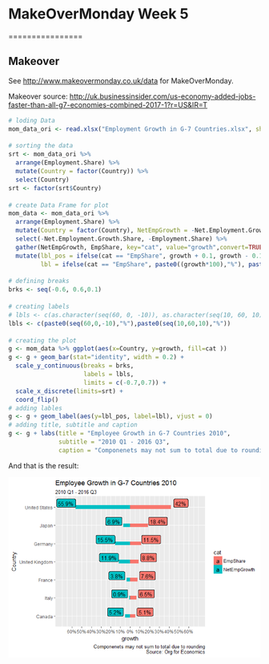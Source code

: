 MakeOverMonday Week 5
=====================
================

Makeover
--------

See <http://www.makeovermonday.co.uk/data> for MakeOverMonday.

Makeover source: <http://uk.businessinsider.com/us-economy-added-jobs-faster-than-all-g7-economies-combined-2017-1?r=US&IR=T>

``` r
# loding Data
mom_data_ori <- read.xlsx("Employment Growth in G-7 Countries.xlsx", sheet = 1)

# sorting the data
srt <- mom_data_ori %>% 
  arrange(Employment.Share) %>% 
  mutate(Country = factor(Country)) %>% 
  select(Country)
srt <- factor(srt$Country)

# create Data Frame for plot
mom_data <- mom_data_ori %>% 
  arrange(Employment.Share) %>% 
  mutate(Country = factor(Country), NetEmpGrowth = -Net.Employment.Growth.Share, EmpShare= Employment.Share) %>%
  select(-Net.Employment.Growth.Share, -Employment.Share) %>% 
  gather(NetEmpGrowth, EmpShare, key="cat", value="growth",convert=TRUE) %>% 
  mutate(lbl_pos = ifelse(cat == "EmpShare", growth + 0.1, growth - 0.1), 
         lbl = ifelse(cat == "EmpShare", paste0((growth*100),"%"), paste0((growth*-100),"%"))) 

# defining breaks
brks <- seq(-0.6, 0.6,0.1)

# creating labels
# lbls <- c(as.character(seq(60, 0, -10)), as.character(seq(10, 60, 10)))
lbls <- c(paste0(seq(60,0,-10),"%"),paste0(seq(10,60,10),"%"))

# creating the plot
g <- mom_data %>% ggplot(aes(x=Country, y=growth, fill=cat ))
g <- g + geom_bar(stat="identity", width = 0.2) +
  scale_y_continuous(breaks = brks,
                     labels = lbls,
                     limits = c(-0.7,0.7)) + 
  scale_x_discrete(limits=srt) +
  coord_flip()
# adding lables
g <- g + geom_label(aes(y=lbl_pos, label=lbl), vjust = 0)
# adding title, subtitle and caption
g <- g + labs(title = "Employee Growth in G-7 Countries 2010", 
              subtitle = "2010 Q1 - 2016 Q3",
              caption = "Componenets may not sum to total due to rounding\n Source: Org for Economics") 
```

And that is the result:

![](makeOverMonday_W5_files/figure-markdown_github/plot-1.png)
